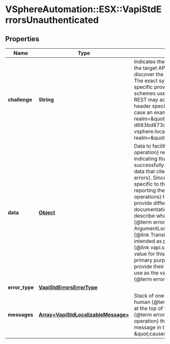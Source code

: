 # VSphereAutomation::ESX::VapiStdErrorsUnauthenticated

## Properties
Name | Type | Description | Notes
------------ | ------------- | ------------- | -------------
**challenge** | **String** | Indicates the authentication challenges applicable to the target API provider. It can be used by a client to discover the correct authentication scheme to use. The exact syntax of the value is defined by the specific provider, the protocol and authentication schemes used. &lt;p&gt; For example, a provider using REST may adhere to the WWW-Authenticate HTTP header specification, RFC7235, section 4.1. In this case an example challenge value may be: SIGN realm&#x3D;\&quot;27da1358-2ba4-11e9-b210-d663bd873d93\&quot;,sts&#x3D;\&quot;http://vcenter/sso?vsphere.local\&quot;, Basic realm&#x3D;\&quot;vCenter\&quot; | [optional] 
**data** | [**Object**](.md) | Data to facilitate clients responding to the {@term operation} reporting a standard {@term error} to indicating that it was unable to complete successfully. &lt;p&gt; {@term Operations} may provide data that clients can use when responding to {@term errors}.  Since the data that clients need may be specific to the context of the {@term operation} reporting the {@term error}, different {@term operations} that report the same {@term error} may provide different data in the {@term error}.  The documentation for each each {@term operation} will describe what, if any, data it provides for each {@term error} it reports. The {@link ArgumentLocations}, {@link FileLocations}, and {@link TransientIndication} {@term structures} are intended as possible values for this {@term field}.  {@link vapi.std.DynamicID} may also be useful as a value for this {@term field} (although that is not its primary purpose).  Some {@term services} may provide their own specific {@term structures} for use as the value of this {@term field} when reporting {@term errors} from their {@term operations}. | [optional] 
**error_type** | [**VapiStdErrorsErrorType**](VapiStdErrorsErrorType.md) |  | [optional] 
**messages** | [**Array&lt;VapiStdLocalizableMessage&gt;**](VapiStdLocalizableMessage.md) | Stack of one or more localizable messages for human {@term error} consumers. &lt;p&gt; The message at the top of the stack (first in the list) describes the {@term error} from the perspective of the {@term operation} the client invoked. Each subsequent message in the stack describes the \&quot;cause\&quot; of the prior message. | 


